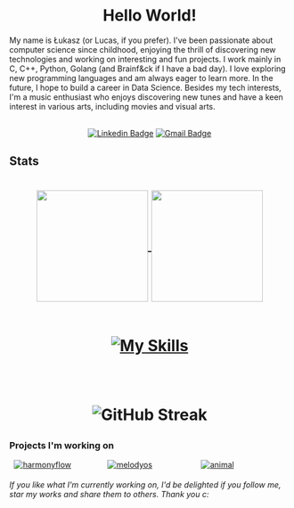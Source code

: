 <h1 align="center">Hello World!</h1>
My name is Łukasz (or Lucas, if you prefer). I've been passionate about computer science since childhood, enjoying the thrill of discovering new technologies and working on interesting and fun projects. I work mainly in C, C++, Python, Golang (and Brainf&ck if I have a bad day). I love exploring new programming languages and am always eager to learn more. In the future, I hope to build a career in Data Science.
Besides my tech interests, I'm a music enthusiast who enjoys discovering new tunes and have a keen interest in various arts, including movies and visual arts.


<div align="center">
<br>
  
  [![Linkedin Badge](https://img.shields.io/badge/-Klus3kk-blue?style=flat-square&logo=Linkedin&logoColor=white&link=https://www.linkedin.com/in/łukasz-bielaszewski-b583072a7/)](https://www.linkedin.com/in/łukasz-bielaszewski-b583072a7/)
  [![Gmail Badge](https://img.shields.io/badge/-lukaszbielaszewskibiz@gmail.com-990000?style=flat-square&logo=Gmail&logoColor=white&link=mailto:sy@mangotree.dev)](mailto:lukaszbielaszewskibiz@gmail.com)
  
</div>

## Stats
<h1 align="center"><a href="https://github.com/Klus3kk/github-readme-stats">
  <img height=200 align="center" src="https://github-readme-stats.vercel.app/api?username=Klus3kk&theme=tokyonight&hide=issues,contribs,prs" />
</a>
<a href="https://github.com/Klus3kk/convoychat">
  <img height=200 align="center" src="https://github-readme-stats.vercel.app/api/top-langs?username=Klus3kk&layout=compact&langs_count=8&card_width=320&theme=tokyonight" />
</a>
  <br><br>
  
  [![My Skills](https://skillicons.dev/icons?i=ae,anaconda,androidstudio,arch,arduino,aws,azure,bash,blender,c,cs,cpp,cmake,css,dart,discord,docker,dotnet,emacs,figma,flask,flutter,git,go,haskell,html,ai,java,js,kali,kotlin,latex,linux,matlab,nodejs,npm,opencv,ps,postgres,powershell,pr,py,pytorch,react,ruby,rust,tensorflow,ts,ubuntu,unity,unreal,vim,visualstudio,vscode,windows,xd)](https://skillicons.dev)

<br>

![GitHub Streak](https://github-readme-streak-stats.herokuapp.com/?user=Klus3kk&theme=dark&count_private=true&bg_color=0d1116&title_color=ce09ec&text_color=a4aacb&icon_color=007ec6)
</h1> 


### Projects I'm working on

<div style="display: flex; justify-content: space-around; flex-wrap: wrap;">
  <div style="width: 30%;">
    <a href="https://github.com/Klus3kk/github-readme-stats">
      <img src="https://github-readme-stats.vercel.app/api/pin/?username=Klus3kk&repo=harmonyflow&bg_color=0d1116&title_color=ce09ec&text_color=a4aacb&icon_color=007ec6" alt="harmonyflow" />
    </a>
  </div>
  <div style="width: 30%;">
    <a href="https://github.com/Klus3kk/melodyos">
      <img src="https://github-readme-stats.vercel.app/api/pin/?username=Klus3kk&repo=melodyos&bg_color=0d1116&title_color=ce09ec&text_color=a4aacb&icon_color=007ec6" alt="melodyos" />
    </a>
  </div>
  <div style="width: 30%;">
    <a href="https://github.com/Klus3kk/animal">
      <img src="https://github-readme-stats.vercel.app/api/pin/?username=Klus3kk&repo=animal&bg_color=0d1116&title_color=ce09ec&text_color=a4aacb&icon_color=007ec6" alt="animal" />
    </a>
  </div>
</div>



###### If you like what I'm currently working on, I'd be delighted if you follow me, star my works and share them to others. Thank you c:
